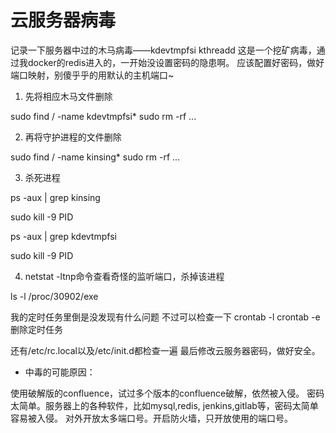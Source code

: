 # 云服务器病毒



记录一下服务器中过的木马病毒——kdevtmpfsi  kthreadd
这是一个挖矿病毒，通过我docker的redis进入的，一开始没设置密码的隐患啊。
应该配置好密码，做好端口映射，别傻乎乎的用默认的主机端口~

1. 先将相应木马文件删除

sudo find / -name kdevtmpfsi*
sudo rm -rf ...

2. 再将守护进程的文件删除

sudo find / -name kinsing*
sudo rm -rf ...

3. 杀死进程

ps -aux | grep kinsing

sudo kill -9 PID

ps -aux | grep kdevtmpfsi

sudo kill -9 PID

4. netstat -ltnp命令查看奇怪的监听端口，杀掉该进程

ls -l /proc/30902/exe



我的定时任务里倒是没发现有什么问题
不过可以检查一下
crontab -l
crontab -e 删除定时任务

还有/etc/rc.local以及/etc/init.d都检查一遍
最后修改云服务器密码，做好安全。


- 中毒的可能原因：

使用破解版的confluence，试过多个版本的confluence破解，依然被入侵。
密码太简单。服务器上的各种软件，比如mysql,redis, jenkins,gitlab等，密码太简单容易被入侵。
对外开放太多端口号。开启防火墙，只开放使用的端口号。


